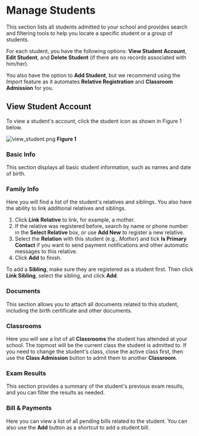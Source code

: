# Manage Students

This section lists all students admitted to your school and provides search and filtering tools to help you locate a specific student or a group of students.

For each student, you have the following options: **View Student Account**, **Edit Student**, and **Delete Student** (if there are no records associated with him/her).

You also have the option to **Add Student**, but we recommend using the *Import* feature as it automates **Relative Registration** and **Classroom Admission** for you.

## View Student Account

To view a student's account, click the student icon as shown in Figure 1 below.

![view_student.png](view_student.png)
**Figure 1**

### Basic Info

This section displays all basic student information, such as names and date of birth.

### Family Info

Here you will find a list of the student's relatives and siblings. You also have the ability to link additional relatives and siblings.

1. Click **Link Relative** to link, for example, a mother.
2. If the relative was registered before, search by name or phone number in the **Select Relative** box, or use **Add New** to register a new relative.
3. Select the **Relation** with this student (e.g., *Mother*) and tick **Is Primary Contact** if you want to send payment notifications and other automatic messages to this relative.
4. Click **Add** to finish.

To add a **Sibling**, make sure they are registered as a student first. Then click **Link Sibling**, select the sibling, and click **Add**.

### Documents

This section allows you to attach all documents related to this student, including the birth certificate and other documents.

### Classrooms

Here you will see a list of all **Classrooms** the student has attended at your school. The topmost will be the current class the student is admitted to. If you need to change the student's class, close the active class first, then use the **Class Admission** button to admit them to another **Classroom**.

### Exam Results

This section provides a summary of the student's previous exam results, and you can filter the results as needed.

### Bill & Payments

Here you can view a list of all pending bills related to the student. You can also use the **Add** button as a shortcut to add a student bill.
